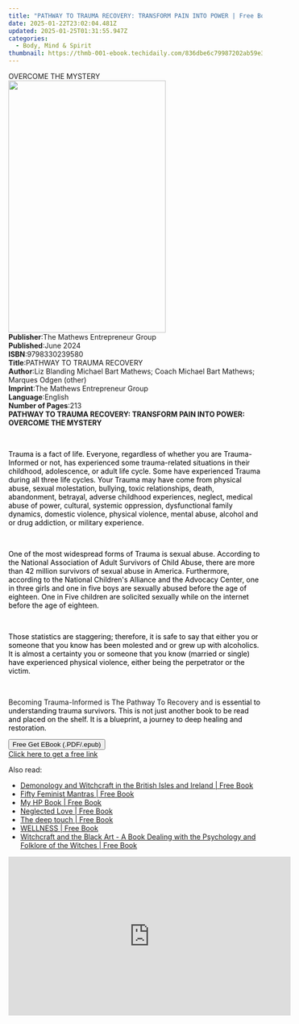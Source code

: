 ```yaml
---
title: "PATHWAY TO TRAUMA RECOVERY: TRANSFORM PAIN INTO POWER | Free Book"
date: 2025-01-22T23:02:04.481Z
updated: 2025-01-25T01:31:55.947Z
categories:
  - Body, Mind & Spirit
thumbnail: https://thmb-001-ebook.techidaily.com/836dbe6c79987202ab59e3375b04ff6f21407aa503d40abffbd3c5fbe3c8ccf5.jpg
---
```

<main id="book-container">
  <div class="flex flex-col">
    <div class="book-brief flex-1 py-6 px-4 sm:p-6 md:py-10 md:px-8">
      <!-- brief-->
      <div class="book-brief-main">OVERCOME THE MYSTERY</div>
    </div>
    <div
      class="book-meta-info flex-1 grid gap-4 col-start-1 col-end-3 row-start-1 sm:mb-6 sm:grid-cols-4 lg:gap-6 lg:col-start-2 lg:row-end-6 lg:row-span-6 lg:mb-0"
    >
      <div
        class="book-meta-info-left place-content-center mt-4 p-4 text-sm leading-6 col-start-2 col-span-2 dark:text-slate-400"
      >
        <img
          class="w-full h-500 object-cover rounded-lg sm:h-255 sm:col-span-2 lg:col-span-full"
          src="https://img-001-ebook.techidaily.com/e5b53b49449b9988a561472d47935e2064333556509ca56aadfed105819399f6.jpg"
          alt=""
          width="312"
          height="500"
        />
      </div>
      <div
        class="book-meta-info-right mt-2 col-start-1 row-start-2 col-span-3 self-center"
      >
        <!-- meta data  -->
        <div class="flex flex-col px-4 md:px-8">
          <div class="flex-1">
            <strong>Publisher</strong>:<span class="px-2"
              >The Mathews Entrepreneur Group</span
            >
          </div>
          <div class="flex-1">
            <strong>Published</strong>:<span class="px-2">June 2024</span>
          </div>
          <div class="flex-1">
            <strong>ISBN</strong>:<span class="px-2">9798330239580</span>
          </div>
          <div class="flex-1">
            <strong>Title</strong>:<span class="px-2"
              >PATHWAY TO TRAUMA RECOVERY</span
            >
          </div>
          <div class="flex-1">
            <strong>Author</strong>:<span class="px-2"
              >Liz Blanding Michael Bart Mathews; Coach Michael Bart Mathews;
              Marques Odgen (other)</span
            >
          </div>
          <div class="flex-1">
            <strong>Imprint</strong>:<span class="px-2"
              >The Mathews Entrepreneur Group</span
            >
          </div>
          <div class="flex-1">
            <strong>Language</strong>:<span class="px-2">English</span>
          </div>
          <div class="flex-1">
            <strong>Number of Pages</strong>:<span class="px-2">213</span>
          </div>
        </div>
      </div>
    </div>
    <div class="book-description flex-1 py-6 px-4 sm:p-6 md:py-10 md:px-8">
      <div class="book-description-main">
        <div accordion-content="" id="description">
          <strong><span>PATHWAY TO TRAUMA RECOVERY: </span></strong
          ><strong
            ><span
              >TRANSFORM PAIN INTO POWER: OVERCOME THE MYSTERY</span
            ></strong
          >
          <p class="ql-align-justify"><br /></p>
          <p class="ql-align-justify">
            <span
              style="background-color: rgb(255, 255, 255); color: rgb(0, 0, 0)"
              >Trauma is a fact of life. Everyone, regardless of whether you are
              Trauma-Informed or not, has experienced some trauma-related
              situations in their childhood, adolescence, or adult life
              cycle.&nbsp;Some have experienced Trauma during all three life
              cycles. Your Trauma may have come from physical abuse, sexual
              molestation, bullying, toxic relationships, death, abandonment,
              betrayal, adverse childhood experiences, neglect, medical abuse of
              power, cultural, systemic oppression, dysfunctional family
              dynamics, domestic violence, physical violence, mental abuse,
              alcohol and or drug addiction, or military experience.</span
            >
          </p>
          <p class="ql-align-justify"><br /></p>
          <p class="ql-align-justify">
            <span
              style="background-color: rgb(255, 255, 255); color: rgb(0, 0, 0)"
              >One of the most widespread forms of Trauma is sexual
              abuse.&nbsp;According to the National Association of Adult
              Survivors of Child Abuse, there are more than 42 million survivors
              of sexual abuse in America. Furthermore, according to the National
              Children's Alliance and the Advocacy Center, one in three girls
              and one in five boys are sexually abused before the age of
              eighteen. One in Five children are solicited sexually while on the
              internet before the age of eighteen.&nbsp;</span
            >
          </p>
          <p class="ql-align-justify"><br /></p>
          <p class="ql-align-justify">
            <span
              style="background-color: rgb(255, 255, 255); color: rgb(0, 0, 0)"
              >Those statistics are staggering; therefore, it is safe to say
              that either you or someone that you know has been molested and or
              grew up with alcoholics. It is almost a certainty you or someone
              that you know (married or single) have experienced physical
              violence, either being the perpetrator or the victim.</span
            >
          </p>
          <p class="ql-align-justify"><br /></p>
          <p>
            Becoming Trauma-Informed is The Pathway To Recovery and is<span
              style="color: rgb(0, 0, 0)"
            >
              essential to understanding trauma survivors. This is not just
              another book to be read and placed on the shelf.&nbsp;It is a
              blueprint, a journey to deep healing and restoration.
            </span>
          </p>
        </div>
        <div class="accordion-fader"></div>
      </div>
    </div>
    <div class="book-excerpts flex-1 py-6 px-4 sm:p-6 md:py-10 md:px-8"></div>
    <div
      class="book-about-author flex-1 py-6 px-4 sm:p-6 md:py-10 md:px-8"
    ></div>
    <div class="book-free-get flex-1 py-6 px-4 sm:p-6 md:py-10 md:px-8">
      <button
        id="btn-free-get"
        class="bg-blue-500 hover:bg-blue-700 text-white font-bold py-2 px-4 rounded"
      >
        Free Get EBook (.PDF/.epub)
      </button>
      <div id="countdown-display" class="px-2 text-lg mt-2"></div>
      <a
        id="free-link"
        class="hidden bg-blue-500 hover:bg-blue-700 text-white font-bold py-2 px-4 rounded"
        href="https://www.ebooks.com/en-us/book/211389179/pathway-to-trauma-recovery-transform-pain-into-power/liz-blanding-michael-bart-mathews/"
        target="_blank"
        >Click here to get a free link</a
      >
    </div>
    <script>
      let countdownTime = 0;
      let countdownInterval = null;
      document
        .getElementById('btn-free-get')
        .addEventListener('click', startCountdown);
      function startCountdown() {
        countdownTime = new Date().getTime() + 60000 * 3;
        countdownInterval = setInterval(updateCountdown, 1000);
        document.getElementById('btn-free-get').disabled = true;
        document
          .getElementById('btn-free-get')
          .classList.add('bg-gray-500', 'cursor-not-allowed');
      }
      function updateCountdown() {
        let currentTime = new Date().getTime();
        let timeLeft = countdownTime - currentTime;
        let secondsLeft = Math.floor(timeLeft / 1000);
        document.getElementById('countdown-display').innerHTML =
          `Remaining time: ${secondsLeft} seconds.`;
        if (secondsLeft <= 0) {
          clearInterval(countdownInterval);
          document.getElementById('btn-free-get').classList.add('hidden');
          document.getElementById('free-link').classList.remove('hidden');
          document.getElementById('countdown-display').innerHTML = '';
        }
      }
    </script>
  </div>
</main>

<ins class="adsbygoogle"
      style="display:block"
      data-ad-client="ca-pub-7571918770474297"
      data-ad-slot="8358498916"
      data-ad-format="auto"
      data-full-width-responsive="true"></ins>
    

<span class="atpl-alsoreadstyle">Also read:</span>
<div><ul>
<li><a href="https://novels-ebooks.techidaily.com/210134115-9781528764797-demonology-and-witchcraft-in-the-british-isles-and-ireland/"><u>Demonology and Witchcraft in the British Isles and Ireland | Free Book</u></a></li>
<li><a href="https://novels-ebooks.techidaily.com/210135037-9781524863043-fifty-feminist-mantras/"><u>Fifty Feminist Mantras | Free Book</u></a></li>
<li><a href="https://novels-ebooks.techidaily.com/210135078-9781648015106-my-hp-book/"><u>My HP Book | Free Book</u></a></li>
<li><a href="https://novels-ebooks.techidaily.com/210134147-9781636849904-neglected-love/"><u>Neglected Love | Free Book</u></a></li>
<li><a href="https://novels-ebooks.techidaily.com/210133663-9781953791061-the-deep-touch/"><u>The deep touch | Free Book</u></a></li>
<li><a href="https://novels-ebooks.techidaily.com/210133694-9781953791207-wellness/"><u>WELLNESS | Free Book</u></a></li>
<li><a href="https://novels-ebooks.techidaily.com/210135001-9781528769563-witchcraft-and-the-black-art-a-book-dealing-with-the-psychology-and-folklore-of-the-witches/"><u>Witchcraft and the Black Art - A Book Dealing with the Psychology and Folklore of the Witches | Free Book</u></a></li>
</ul></div>

<!-- affiliate ads begin -->
<iframe width="560" height="315" src="https://www.youtube.com/embed/3koT_-kvbks?si=sQV7FzPiz6GYITrE" title="YouTube video player" frameborder="0" allow="accelerometer; autoplay; clipboard-write; encrypted-media; gyroscope; picture-in-picture; web-share" referrerpolicy="strict-origin-when-cross-origin" allowfullscreen></iframe>
<!-- affiliate ads end -->

